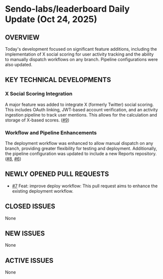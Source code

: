 # Sendo-labs/leaderboard Daily Update (Oct 24, 2025)
## OVERVIEW 
Today's development focused on significant feature additions, including the implementation of X social scoring for user activity tracking and the ability to manually dispatch workflows on any branch. Pipeline configurations were also updated.

## KEY TECHNICAL DEVELOPMENTS

### X Social Scoring Integration
A major feature was added to integrate X (formerly Twitter) social scoring. This includes OAuth linking, JWT-based account verification, and an activity ingestion pipeline to track user mentions. This allows for the calculation and storage of X-based scores. ([#9](https://github.com/Sendo-labs/leaderboard/pull/9))

### Workflow and Pipeline Enhancements
The deployment workflow was enhanced to allow manual dispatch on any branch, providing greater flexibility for testing and deployment. Additionally, the pipeline configuration was updated to include a new Reports repository. ([#8](https://github.com/Sendo-labs/leaderboard/pull/8), [#6](https://github.com/Sendo-labs/leaderboard/pull/6))

## NEWLY OPENED PULL REQUESTS
- [#7](https://github.com/Sendo-labs/leaderboard/pull/7) Feat: improve deploy workflow: This pull request aims to enhance the existing deployment workflow.

## CLOSED ISSUES
None

## NEW ISSUES
None

## ACTIVE ISSUES
None